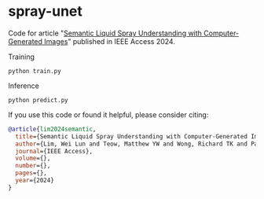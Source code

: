 # spray-unet

Code for article "[Semantic Liquid Spray Understanding with Computer-Generated Images](https://ieeexplore.ieee.org/document/10459179)" published in IEEE Access 2024.

Training
```
python train.py
```

Inference
```
python predict.py
```

If you use this code or found it helpful, please consider citing:
```bibtex
@article{lim2024semantic,
  title={Semantic Liquid Spray Understanding with Computer-Generated Images},
  author={Lim, Wei Lun and Teow, Matthew YW and Wong, Richard TK and Pathan, Refat Khan and Ho, Chiung Ching and Koneru, Rahul Babu and Khare, Prashant and Bravo, Luis and Lau, Sian Lun},
  journal={IEEE Access},
  volume={},
  number={},
  pages={},
  year={2024}
}
```
